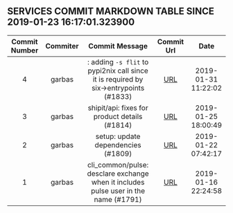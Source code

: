 ## SERVICES COMMIT MARKDOWN TABLE SINCE 2019-01-23 16:17:01.323900

| Commit Number | Commiter | Commit Message | Commit Url | Date | 
|:---:|:----:|:----------------------------------:|:------:|:----:| 
|4|garbas| : adding `-s flit` to pypi2nix call since it is required by six->entrypoints (#1833)|[URL](https://github.com/mozilla/release-services/commit/a9194956d6dc1be57503a3dff3aa3255e242dd61)|2019-01-31 11:22:02
|3|garbas|shipit/api: fixes for product details (#1814)|[URL](https://github.com/mozilla/release-services/commit/981d853ccfa054bac79247bca4e5aedc81d1ab14)|2019-01-25 18:00:49
|2|garbas|setup: update dependencies (#1809)|[URL](https://github.com/mozilla/release-services/commit/4687eb1f889e07c84249cd2bf6bc888fd803b528)|2019-01-22 07:42:17
|1|garbas|cli_common/pulse: desclare exchange when it includes pulse user in the name (#1791)|[URL](https://github.com/mozilla/release-services/commit/9a1f48c56dd6e007a0131147a19c4a883a0f8a45)|2019-01-16 22:24:58


